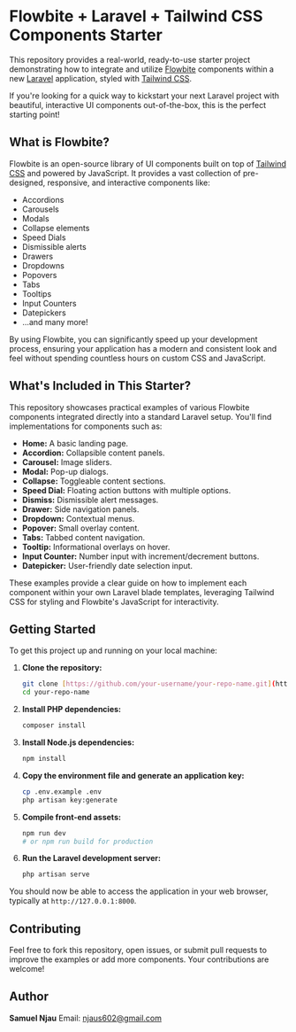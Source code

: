 # Flowbite + Laravel + Tailwind CSS Components Starter

This repository provides a real-world, ready-to-use starter project demonstrating how to integrate and utilize [Flowbite](https://flowbite.com/) components within a new [Laravel](https://laravel.com/) application, styled with [Tailwind CSS](https://tailwindcss.com/).

If you're looking for a quick way to kickstart your next Laravel project with beautiful, interactive UI components out-of-the-box, this is the perfect starting point!

## What is Flowbite?

Flowbite is an open-source library of UI components built on top of [Tailwind CSS](https://tailwindcss.com/) and powered by JavaScript. It provides a vast collection of pre-designed, responsive, and interactive components like:

* Accordions
* Carousels
* Modals
* Collapse elements
* Speed Dials
* Dismissible alerts
* Drawers
* Dropdowns
* Popovers
* Tabs
* Tooltips
* Input Counters
* Datepickers
* ...and many more!

By using Flowbite, you can significantly speed up your development process, ensuring your application has a modern and consistent look and feel without spending countless hours on custom CSS and JavaScript.

## What's Included in This Starter?

This repository showcases practical examples of various Flowbite components integrated directly into a standard Laravel setup. You'll find implementations for components such as:

* **Home:** A basic landing page.
* **Accordion:** Collapsible content panels.
* **Carousel:** Image sliders.
* **Modal:** Pop-up dialogs.
* **Collapse:** Toggleable content sections.
* **Speed Dial:** Floating action buttons with multiple options.
* **Dismiss:** Dismissible alert messages.
* **Drawer:** Side navigation panels.
* **Dropdown:** Contextual menus.
* **Popover:** Small overlay content.
* **Tabs:** Tabbed content navigation.
* **Tooltip:** Informational overlays on hover.
* **Input Counter:** Number input with increment/decrement buttons.
* **Datepicker:** User-friendly date selection input.

These examples provide a clear guide on how to implement each component within your own Laravel blade templates, leveraging Tailwind CSS for styling and Flowbite's JavaScript for interactivity.

## Getting Started

To get this project up and running on your local machine:

1.  **Clone the repository:**
    ```bash
    git clone [https://github.com/your-username/your-repo-name.git](https://github.com/your-username/your-repo-name.git) # Replace with your actual repo URL
    cd your-repo-name
    ```
2.  **Install PHP dependencies:**
    ```bash
    composer install
    ```
3.  **Install Node.js dependencies:**
    ```bash
    npm install
    ```
4.  **Copy the environment file and generate an application key:**
    ```bash
    cp .env.example .env
    php artisan key:generate
    ```
5.  **Compile front-end assets:**
    ```bash
    npm run dev
    # or npm run build for production
    ```
6.  **Run the Laravel development server:**
    ```bash
    php artisan serve
    ```

You should now be able to access the application in your web browser, typically at `http://127.0.0.1:8000`.

## Contributing

Feel free to fork this repository, open issues, or submit pull requests to improve the examples or add more components. Your contributions are welcome!

## Author

**Samuel Njau**
Email: njaus602@gmail.com
